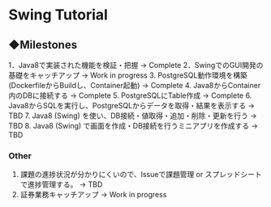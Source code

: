 # Swing Tutorial


## ◆Milestones
1．Java8で実装された機能を検証・把握                                    -> Complete
2．SwingでのGUI開発の基礎をキャッチアップ                               -> Work in progress
3. PostgreSQL動作環境を構築 (DockerfileからBuildし、Container起動)      -> Complete
4. Java8からContainer内のDBに接続する                                   -> Complete
5. PostgreSQLにTable作成                                                -> Complete
6. Java8からSQLを実行し、PostgreSQLからデータを取得・結果を表示する     -> TBD
7. Java8 (Swing) を使い、DB接続・値取得・追加・削除・更新を行う         -> TBD
8. Java8 (Swing) で画面を作成・DB接続を行うミニアプリを作成する         -> TBD


### Other
1. 課題の進捗状況が分かりにくいので、Issueで課題管理 or スプレッドシートで進捗管理する。 -> TBD
2. 証券業務キャッチアップ -> Work in progress

